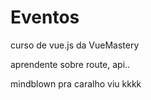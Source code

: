 # Eventos

curso de vue.js da VueMastery

aprendente sobre route, api..

mindblown pra caralho viu kkkk